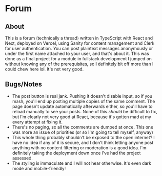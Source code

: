 # Forum

## About

This is a forum (technically a thread) written in TypeScript with React and
Next, deployed on Vercel, using Sanity for content management and Clerk for user
authentication. You can post plaintext messages anonymously or under the first
name attached to your user, and that's about it. This was done as a final
project for a module in fullstack development I jumped on without knowing any of
the prerequisites, so I definitely bit off more than I could chew here lol. It's
not very good.

## Bugs/Notes

- The post button is real jank. Pushing it doesn't disable input, so if you mash,
you'll end up posting multiple copies of the same comment. The page doesn't
update automatically afterwards either, so you'll have to reload manually to
see your posts. None of this *should* be difficult to fix, but I'm clearly
not very good at React, because it's gotten mad at my every attempt at fixing
it.
- There's no paging, so all the comments are dumped at once. This one was more
an issue of priorities (or so I'm going to tell myself, anyway)
- This whole thing probably shouldn't be exposed to the open internet? I have no
idea if any of it is secure, and I don't think letting anyone post anything
with no content filtering or moderation is a good idea. I'm definitely taking
the deployment down once I've had the project assessed.
- The styling is immaculate and I will not hear otherwise. It's even dark mode
and mobile-friendly!

